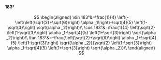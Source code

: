 #### 183°

$$
\begin{aligned}
\sin 183°&=\frac{1}{4} \left(-\left(\left(\sqrt{2}+\sqrt{6}\right) \alpha _1\right)-\sqrt[4]{5} \left(1-\sqrt{3}\right) \sqrt{\alpha _2}\right)\\
\cos 183°&=\frac{1}{4} \left(\sqrt{2} \left(1-\sqrt{3}\right) \alpha _1-\sqrt[4]{5} \left(1+\sqrt{3}\right) \sqrt{\alpha _2}\right)\\
\tan 183°&=-\frac{\left(\sqrt{2}+\sqrt{6}\right) \alpha _1+\sqrt[4]{5} \left(1-\sqrt{3}\right) \sqrt{\alpha _2}}{\sqrt{2} \left(1-\sqrt{3}\right) \alpha _1-\sqrt[4]{5}
\left(1+\sqrt{3}\right) \sqrt{\alpha _2}}\\
\end{aligned}
$$

